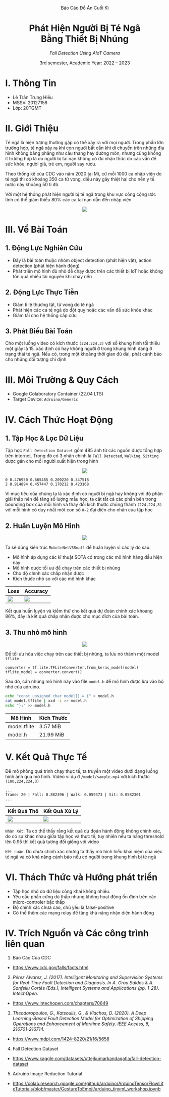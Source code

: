 <p style="text-align: center;">Báo Cáo Đồ Án Cuối Kì</p>
<h1 style="text-align: center;">Phát Hiện Người Bị Té Ngã<br>Bằng Thiết Bị Nhúng</h1>
<p style="text-align: center;"><i>Fall Detection Using AIoT Camera</i></p>
<p style="text-align: center;">3rd semester, Academic Year: 2022 – 2023</p>



# I. Thông Tin
- Lê Trần Trung Hiếu
- MSSV: 20127158
- Lớp: 20TGMT

# II. Giới Thiệu
Té ngã là hiện tượng thường gặp có thể xảy ra với mọi người. Trong phần lớn trường hợp, té ngã xảy ra khi con người bất cẩn khi di chuyển trên những địa hình không bằng phẳng như cầu thang hay đường mòn, nhưng cũng không ít trường hợp là do người bị tai nạn không có đủ nhận thức do các vấn đề sức khỏe, người già, trẻ em, người say rượu.

Theo thống kê của CDC vào năm 2020 tại Mĩ, cứ mỗi 1000 ca nhập viện do té ngã thì có khoảng 350 ca tử vong, diều này gây thiệt hại cho nền y tế nước này khoảng 50 tỉ đô.

Với một hệ thống phát hiện người bị té ngã trong khu vực công cộng ước tính có thể giảm thiểu 80% các ca tai nạn dẫn đến nhập viện 

<p align="center">
  <img src="cover.jpg"/>
</p>

# III. Về Bài Toán
## 1. Động Lực Nghiên Cứu
- Đây là bài toán thuộc nhóm object detection (phát hiện vật), action detection (phát hiện hành động)
- Phát triển mô hình đủ nhỏ để chạy được trên các thiết bị IoT hoặc không tốn quá nhiều tài nguyên khi chạy nền

## 2. Động Lực Thực Tiễn
- Giảm tỉ lệ thương tật, tử vong do té ngã
- Phát hiện các ca té ngã do đột quỵ hoặc các vấn đề sức khỏe khác
- Giảm tải cho hệ thống cấp cứu

## 3. Phát Biểu Bài Toán
Cho một luồng video có kích thước `(224,224,3)` với số khung hình tối thiểu một giây là 15. xác định có hay không người ở trong khung hình đang ở trạng thái té ngã. Nếu có, trong một khoảng thời gian đủ dài, phát cảnh báo cho những đối tượng chỉ định 

# III. Môi Trường & Quy Cách
- Google Colaboratory Container (22.04 LTS)
- Target Device: `Adruino/Generic`

# IV. Cách Thức Hoạt Động
## 1. Tập Học & Lọc Dữ Liệu
Tập học `Fall Detection Dataset` gồm 485 ảnh từ các nguồn được tổng hợp trên internet. Trong đó có 3 nhãn chính là `Fall Detected`, `Walking`, `Sitting` dược gán cho mỗi người xuất hiện trong hình

<p align="center">
  <img src="dataset.png"/>
</p>

```
0 0.476950 0.665485 0.209220 0.347518
2 0.914894 0.457447 0.170212 0.423168
```
Vì mục tiêu của chúng ta là xác định có người bị ngã hay không với độ phân giải thấp nên để tăng số lượng mẫu học, ta cắt tất cả các phần bên trong bounding box của mỗi hình và thay đổi kích thước chúng thành `(224,224,3)` với mỗi hình có duy nhất một con số `0~2` đại diện cho nhãn của tập học

## 2. Huấn Luyện Mô Hình
<p align="center">
  <img src="cnn.png"/>
</p>

Ta sẽ dùng kiến trúc `MobileNetV3Small` để huấn luyện vì các lý do sau:

- Mô hình áp dụng các kĩ thuật SOTA có trong các mô hình hàng đầu hiện nay
- Mô hình dược tối uư để chạy trên các thiết bị nhúng
- Cho độ chính xác chấp nhận được
- Kích thước nhỏ so với các mô hình khác

| Loss | Accuracy|
| - | - |
| ![](loss.png) | ![](accuracy.png)

Kết quả huấn luyện và kiểm thử cho kết quả dự đoán chính xác khoảng 86%, đây là kết quả chấp nhận được cho mục đích của bài toán.

## 3. Thu nhỏ mô hình

<p align="center">
  <img src="reduce.png"/>
</p>

Để tối ưu hóa việc chạy trên các thiết bị nhúng, ta lưu nó thành một model `tflite`

```python3 
converter = tf.lite.TFLiteConverter.from_keras_model(model)
tflite_model = converter.convert()
```

Sau đó, cần nhúng mô hình này vào file `model.h` để mô hình được lưu vào bộ nhớ của adruino.

```bash
echo "const unsigned char model[] = {" > model.h
cat model.tflite | xxd -i >> model.h
echo "};" >> model.h
```

<center>

| Mô Hình | Kích Thước |
| - | - |
| model.tflite | 3.57 MiB |
| model.h | 21.99 MiB |
</center>


# V. Kết Quả Thực Tế
Để mô phỏng quá trình chạy thực tế, ta truyền một video dưới dạng luồng hình ảnh qua mô hình. Video ví dụ ở `/model/sample.mp4` với kích thước `(100,224,224,3)`

```
...
frame: 20 | Fall: 0.882396 | Walk: 0.059373 | Sit: 0.0582301
...
```

| Kết Quả Thô | Kết Quả Xử Lý |
| - | - |
| ![](sample_raw.png) | ![](sample.png)

`Nhận Xét`: Ta có thể thấy rằng kết quả dự đoán hành động không chính xác, do có sự khác nhau giữa tập học và thực tế, tuy nhiên nếu ta nâng threshold lên 0.95 thì kết quả tương đối giống với video

`Kết Luận`: Dù chưa chính xác nhưng ta thấy mô hình hiểu khái niệm của việc té ngã và có khả năng cảnh báo nếu có người trong khung hình bị té ngã

# VI. Thách Thức và Hướng phát triển
- Tập học nhỏ do dữ liệu công khai không nhiều.
- Yêu cầu phần cứng dù thấp nhưng không hoạt động ổn định trên các micro-controler bậc thấp
- Độ chính xác chưa cao, chủ yếu là false-positive
- Có thể thêm các mạng relay để tăng khả năng nhận diện hành động

# IV. Trích Nguồn và Các công trình liên quan
1. Báo Cáo Của CDC
- https://www.cdc.gov/falls/facts.html

2. <cite>Pérez Alvarez, J. (2017). Intelligent Monitoring and Supervision Systems for Real-Time Fault Detection and Diagnosis. In A. Grau Saldes & A. Sanfeliu Cortés (Eds.), Intelligent Systems and Applications (pp. 1-28). IntechOpen.</cite>

- https://www.intechopen.com/chapters/70649
3. <cite>Theodoropoulos, G., Katsoulis, G., & Vlachos, D. (2020). A Deep Learning-Based Fault Detection Model for Optimization of Shipping Operations and Enhancement of Maritime Safety. IEEE Access, 8, 216701-216714.</cite>
- https://www.mdpi.com/1424-8220/21/16/5658

4. Fall Detection Dataset
- https://www.kaggle.com/datasets/uttejkumarkandagatla/fall-detection-dataset

5. Adruino Image Reduction Tutorial
- https://colab.research.google.com/github/arduino/ArduinoTensorFlowLiteTutorials/blob/master/GestureToEmoji/arduino_tinyml_workshop.ipynb